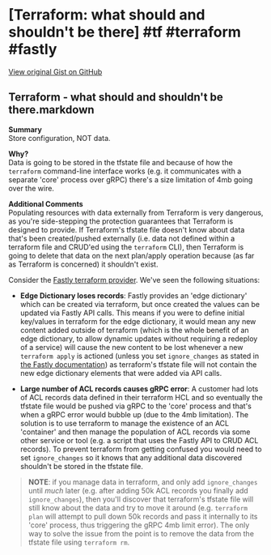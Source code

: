 # [Terraform: what should and shouldn't be there] #tf #terraform #fastly

[View original Gist on GitHub](https://gist.github.com/Integralist/f6ec67152756d7d40476159a9094e4ee)

## Terraform - what should and shouldn't be there.markdown

**Summary**  
Store configuration, NOT data.

**Why?**  
Data is going to be stored in the tfstate file and because of how the `terraform` command-line interface works (e.g. it communicates with a separate 'core' process over gRPC) there's a size limitation of 4mb going over the wire.

**Additional Comments**  
Populating resources with data externally from Terraform is very dangerous, as you're side-stepping the protection guarantees that Terraform is designed to provide. If Terraform's tfstate file doesn't know about data that's been created/pushed externally (i.e. data not defined within a terraform file and CRUD'ed using the `terraform` CLI), then Terraform is going to delete that data on the next plan/apply operation because (as far as Terraform is concerned) it shouldn't exist. 

Consider the [Fastly terraform provider](https://registry.terraform.io/providers/fastly/fastly/latest/docs). We've seen the following situations:

- **Edge Dictionary loses records**: Fastly provides an 'edge dictionary' which can be created via terraform, but once created the values can be updated via Fastly API calls. This means if you were to define initial key/values in terraform for the edge dictionary, it would mean any new content added outside of terraform (which is the whole benefit of an edge dictionary, to allow dynamic updates without requiring a redeploy of a service) will cause the new content to be lost whenever a new `terraform apply` is actioned (unless you set `ignore_changes` as stated in [the Fastly documentation](https://registry.terraform.io/providers/fastly/fastly/latest/docs/resources/service_dictionary_items_v1)) as terraform's tfstate file will not contain the new edge dictionary elements that were added via API calls.  
  
- **Large number of ACL records causes gRPC error**: A customer had lots of ACL records data defined in their terraform HCL and so eventually the tfstate file would be pushed via gRPC to the 'core' process and that's when a gRPC error would bubble up (due to the 4mb limitation). The solution is to use terraform to manage the existence of an ACL 'container' and then manage the population of ACL records via some other service or tool (e.g. a script that uses the Fastly API to CRUD ACL records). To prevent terraform from getting confused you would need to set `ignore_changes` so it knows that any additional data discovered shouldn't be stored in the tfstate file.

> **NOTE**: if you manage data in terraform, and only add `ignore_changes` until _much_ later (e.g. after adding 50k ACL records you finally add `ignore_changes`), then you'll discover that terraform's tfstate file will still know about the data and try to move it around (e.g. `terraform plan` will attempt to pull down 50k records and pass it internally to its 'core' process, thus triggering the gRPC 4mb limit error). The only way to solve the issue from the point is to remove the data from the tfstate file using `terraform rm`.

